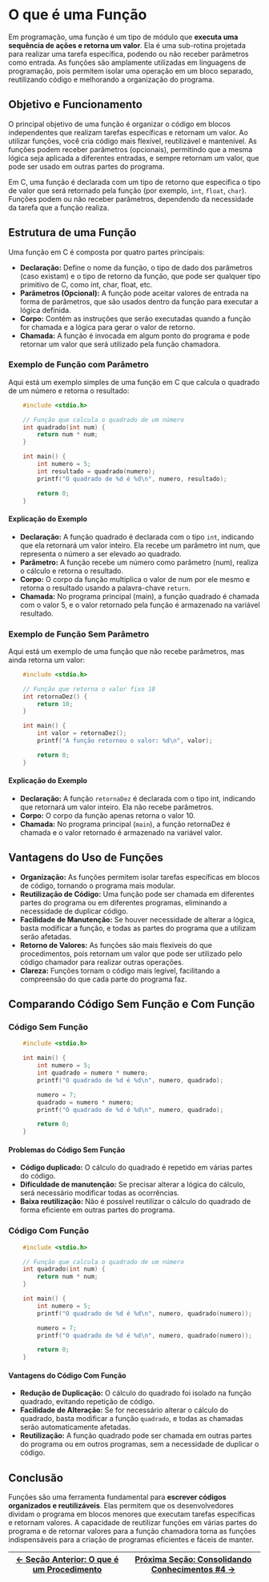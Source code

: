 # O que é uma Função

Em programação, uma função é um tipo de módulo que **executa uma sequência de ações e retorna um valor**. Ela é uma sub-rotina projetada para realizar uma tarefa específica, podendo ou não receber parâmetros como entrada. As funções são amplamente utilizadas em linguagens de programação, pois permitem isolar uma operação em um bloco separado, reutilizando código e melhorando a organização do programa.

## Objetivo e Funcionamento

O principal objetivo de uma função é organizar o código em blocos independentes que realizam tarefas específicas e retornam um valor. Ao utilizar funções, você cria código mais flexível, reutilizável e mantenível. As funções podem receber parâmetros (opcionais), permitindo que a mesma lógica seja aplicada a diferentes entradas, e sempre retornam um valor, que pode ser usado em outras partes do programa.

Em C, uma função é declarada com um tipo de retorno que especifica o tipo de valor que será retornado pela função (por exemplo, `int`, `float`, `char`). Funções podem ou não receber parâmetros, dependendo da necessidade da tarefa que a função realiza.

## Estrutura de uma Função

Uma função em C é composta por quatro partes principais:

-   **Declaração:** Define o nome da função, o tipo de dado dos parâmetros (caso existam) e o tipo de retorno da função, que pode ser qualquer tipo primitivo de C, como int, char, float, etc.
-   **Parâmetros (Opcional):** A função pode aceitar valores de entrada na forma de parâmetros, que são usados dentro da função para executar a lógica definida.
-   **Corpo:** Contém as instruções que serão executadas quando a função for chamada e a lógica para gerar o valor de retorno.
-   **Chamada:** A função é invocada em algum ponto do programa e pode retornar um valor que será utilizado pela função chamadora.

### Exemplo de Função com Parâmetro

Aqui está um exemplo simples de uma função em C que calcula o quadrado de um número e retorna o resultado:

```c
    #include <stdio.h>

    // Função que calcula o quadrado de um número
    int quadrado(int num) {
        return num * num;
    }

    int main() {
        int numero = 5;
        int resultado = quadrado(numero);
        printf("O quadrado de %d é %d\n", numero, resultado);

        return 0;
    }
```

#### Explicação do Exemplo

-   **Declaração:** A função quadrado é declarada com o tipo `int`, indicando que ela retornará um valor inteiro. Ela recebe um parâmetro int num, que representa o número a ser elevado ao quadrado.
-   **Parâmetro:** A função recebe um número como parâmetro (num), realiza o cálculo e retorna o resultado.
-   **Corpo:** O corpo da função multiplica o valor de num por ele mesmo e retorna o resultado usando a palavra-chave `return`.
-   **Chamada:** No programa principal (main), a função quadrado é chamada com o valor 5, e o valor retornado pela função é armazenado na variável resultado.

### Exemplo de Função Sem Parâmetro

Aqui está um exemplo de uma função que não recebe parâmetros, mas ainda retorna um valor:

```c
    #include <stdio.h>

    // Função que retorna o valor fixo 10
    int retornaDez() {
        return 10;
    }

    int main() {
        int valor = retornaDez();
        printf("A função retornou o valor: %d\n", valor);

        return 0;
    }
```

#### Explicação do Exemplo

-   **Declaração:** A função `retornaDez` é declarada com o tipo int, indicando que retornará um valor inteiro. Ela não recebe parâmetros.
-   **Corpo:** O corpo da função apenas retorna o valor 10.
-   **Chamada:** No programa principal (`main`), a função retornaDez é chamada e o valor retornado é armazenado na variável valor.

## Vantagens do Uso de Funções

-   **Organização:** As funções permitem isolar tarefas específicas em blocos de código, tornando o programa mais modular.
-   **Reutilização de Código:** Uma função pode ser chamada em diferentes partes do programa ou em diferentes programas, eliminando a necessidade de duplicar código.
-   **Facilidade de Manutenção:** Se houver necessidade de alterar a lógica, basta modificar a função, e todas as partes do programa que a utilizam serão afetadas.
-   **Retorno de Valores:** As funções são mais flexíveis do que procedimentos, pois retornam um valor que pode ser utilizado pelo código chamador para realizar outras operações.
-   **Clareza:** Funções tornam o código mais legível, facilitando a compreensão do que cada parte do programa faz.

## Comparando Código Sem Função e Com Função

### Código Sem Função

```c
    #include <stdio.h>

    int main() {
        int numero = 5;
        int quadrado = numero * numero;
        printf("O quadrado de %d é %d\n", numero, quadrado);

        numero = 7;
        quadrado = numero * numero;
        printf("O quadrado de %d é %d\n", numero, quadrado);

        return 0;
    }
```

#### Problemas do Código Sem Função

-   **Código duplicado:** O cálculo do quadrado é repetido em várias partes do código.
-   **Dificuldade de manutenção:** Se precisar alterar a lógica do cálculo, será necessário modificar todas as ocorrências.
-   **Baixa reutilização:** Não é possível reutilizar o cálculo do quadrado de forma eficiente em outras partes do programa.

### Código Com Função

```c
    #include <stdio.h>

    // Função que calcula o quadrado de um número
    int quadrado(int num) {
        return num * num;
    }

    int main() {
        int numero = 5;
        printf("O quadrado de %d é %d\n", numero, quadrado(numero));

        numero = 7;
        printf("O quadrado de %d é %d\n", numero, quadrado(numero));

        return 0;
    }
```

#### Vantagens do Código Com Função

-   **Redução de Duplicação:** O cálculo do quadrado foi isolado na função quadrado, evitando repetição de código.
-   **Facilidade de Alteração:** Se for necessário alterar o cálculo do quadrado, basta modificar a função `quadrado`, e todas as chamadas serão automaticamente afetadas.
-   **Reutilização:** A função quadrado pode ser chamada em outras partes do programa ou em outros programas, sem a necessidade de duplicar o código.

## Conclusão

Funções são uma ferramenta fundamental para **escrever códigos organizados e reutilizáveis**. Elas permitem que os desenvolvedores dividam o programa em blocos menores que executam tarefas específicas e retornam valores. A capacidade de reutilizar funções em várias partes do programa e de retornar valores para a função chamadora torna as funções indispensáveis para a criação de programas eficientes e fáceis de manter.

| [← Seção Anterior: O que é um Procedimento](https://github.com/arturbomtempo-dev/programming-logic-course/blob/main/materiais/06-modularizacao/06.02-procedimento.md) | [Próxima Seção: Consolidando Conhecimentos #4 →](https://github.com/arturbomtempo-dev/programming-logic-course/blob/main/materiais/06-modularizacao/06.04-consolidando-conhecimentos-04.md) |
| ----------------------------------------------------------------------------------------------------------------------------------------------------------------------- | --------------------------------------------------------------------------------------------------------------------------------------------------------------------------------------------- |
